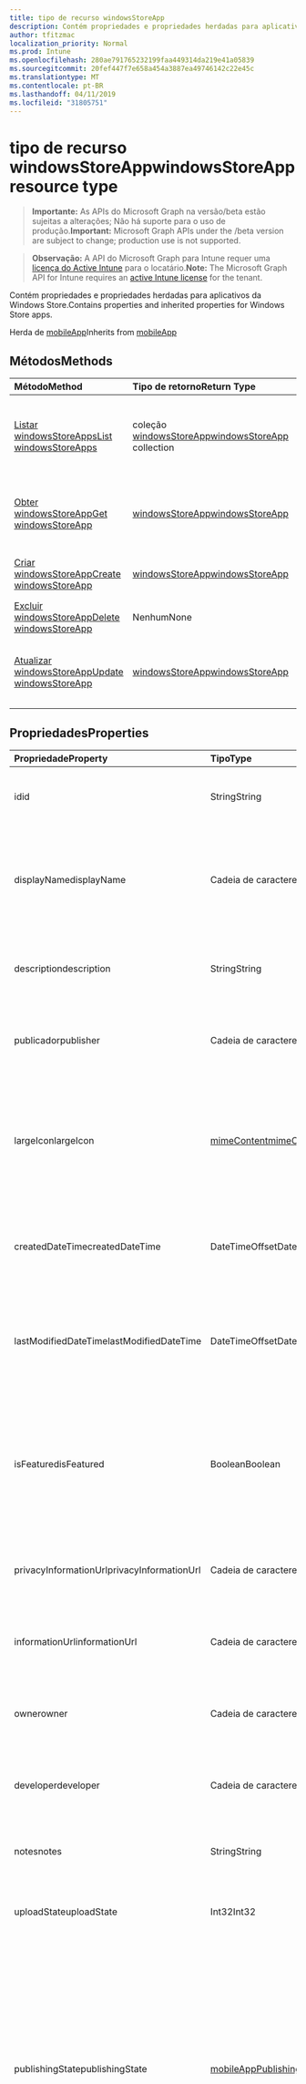 ```yaml
---
title: tipo de recurso windowsStoreApp
description: Contém propriedades e propriedades herdadas para aplicativos da Windows Store.
author: tfitzmac
localization_priority: Normal
ms.prod: Intune
ms.openlocfilehash: 280ae791765232199faa449314da219e41a05839
ms.sourcegitcommit: 20fef447f7e658a454a3887ea49746142c22e45c
ms.translationtype: MT
ms.contentlocale: pt-BR
ms.lasthandoff: 04/11/2019
ms.locfileid: "31805751"
---
```

# <a name="windowsstoreapp-resource-type"></a><span data-ttu-id="63c32-103">tipo de recurso windowsStoreApp</span><span class="sxs-lookup"><span data-stu-id="63c32-103">windowsStoreApp resource type</span></span>

> <span data-ttu-id="63c32-104">**Importante:** As APIs do Microsoft Graph na versão/beta estão sujeitas a alterações; Não há suporte para o uso de produção.</span><span class="sxs-lookup"><span data-stu-id="63c32-104">**Important:** Microsoft Graph APIs under the /beta version are subject to change; production use is not supported.</span></span>

> <span data-ttu-id="63c32-105">**Observação:** A API do Microsoft Graph para Intune requer uma [licença do Active Intune](https://go.microsoft.com/fwlink/?linkid=839381) para o locatário.</span><span class="sxs-lookup"><span data-stu-id="63c32-105">**Note:** The Microsoft Graph API for Intune requires an [active Intune license](https://go.microsoft.com/fwlink/?linkid=839381) for the tenant.</span></span>

<span data-ttu-id="63c32-106">Contém propriedades e propriedades herdadas para aplicativos da Windows Store.</span><span class="sxs-lookup"><span data-stu-id="63c32-106">Contains properties and inherited properties for Windows Store apps.</span></span>


<span data-ttu-id="63c32-107">Herda de [mobileApp](../resources/intune-apps-mobileapp.md)</span><span class="sxs-lookup"><span data-stu-id="63c32-107">Inherits from [mobileApp](../resources/intune-apps-mobileapp.md)</span></span>

## <a name="methods"></a><span data-ttu-id="63c32-108">Métodos</span><span class="sxs-lookup"><span data-stu-id="63c32-108">Methods</span></span>
|<span data-ttu-id="63c32-109">Método</span><span class="sxs-lookup"><span data-stu-id="63c32-109">Method</span></span>|<span data-ttu-id="63c32-110">Tipo de retorno</span><span class="sxs-lookup"><span data-stu-id="63c32-110">Return Type</span></span>|<span data-ttu-id="63c32-111">Descrição</span><span class="sxs-lookup"><span data-stu-id="63c32-111">Description</span></span>|
|:---|:---|:---|
|[<span data-ttu-id="63c32-112">Listar windowsStoreApps</span><span class="sxs-lookup"><span data-stu-id="63c32-112">List windowsStoreApps</span></span>](../api/intune-apps-windowsstoreapp-list.md)|<span data-ttu-id="63c32-113">coleção [windowsStoreApp](../resources/intune-apps-windowsstoreapp.md)</span><span class="sxs-lookup"><span data-stu-id="63c32-113">[windowsStoreApp](../resources/intune-apps-windowsstoreapp.md) collection</span></span>|<span data-ttu-id="63c32-114">Listar Propriedades e relações dos objetos [windowsStoreApp](../resources/intune-apps-windowsstoreapp.md) .</span><span class="sxs-lookup"><span data-stu-id="63c32-114">List properties and relationships of the [windowsStoreApp](../resources/intune-apps-windowsstoreapp.md) objects.</span></span>|
|[<span data-ttu-id="63c32-115">Obter windowsStoreApp</span><span class="sxs-lookup"><span data-stu-id="63c32-115">Get windowsStoreApp</span></span>](../api/intune-apps-windowsstoreapp-get.md)|[<span data-ttu-id="63c32-116">windowsStoreApp</span><span class="sxs-lookup"><span data-stu-id="63c32-116">windowsStoreApp</span></span>](../resources/intune-apps-windowsstoreapp.md)|<span data-ttu-id="63c32-117">Leia as propriedades e as relações do objeto [windowsStoreApp](../resources/intune-apps-windowsstoreapp.md) .</span><span class="sxs-lookup"><span data-stu-id="63c32-117">Read properties and relationships of the [windowsStoreApp](../resources/intune-apps-windowsstoreapp.md) object.</span></span>|
|[<span data-ttu-id="63c32-118">Criar windowsStoreApp</span><span class="sxs-lookup"><span data-stu-id="63c32-118">Create windowsStoreApp</span></span>](../api/intune-apps-windowsstoreapp-create.md)|[<span data-ttu-id="63c32-119">windowsStoreApp</span><span class="sxs-lookup"><span data-stu-id="63c32-119">windowsStoreApp</span></span>](../resources/intune-apps-windowsstoreapp.md)|<span data-ttu-id="63c32-120">Criar um novo objeto [windowsStoreApp](../resources/intune-apps-windowsstoreapp.md) .</span><span class="sxs-lookup"><span data-stu-id="63c32-120">Create a new [windowsStoreApp](../resources/intune-apps-windowsstoreapp.md) object.</span></span>|
|[<span data-ttu-id="63c32-121">Excluir windowsStoreApp</span><span class="sxs-lookup"><span data-stu-id="63c32-121">Delete windowsStoreApp</span></span>](../api/intune-apps-windowsstoreapp-delete.md)|<span data-ttu-id="63c32-122">Nenhum</span><span class="sxs-lookup"><span data-stu-id="63c32-122">None</span></span>|<span data-ttu-id="63c32-123">Exclui [windowsStoreApp](../resources/intune-apps-windowsstoreapp.md).</span><span class="sxs-lookup"><span data-stu-id="63c32-123">Deletes a [windowsStoreApp](../resources/intune-apps-windowsstoreapp.md).</span></span>|
|[<span data-ttu-id="63c32-124">Atualizar windowsStoreApp</span><span class="sxs-lookup"><span data-stu-id="63c32-124">Update windowsStoreApp</span></span>](../api/intune-apps-windowsstoreapp-update.md)|[<span data-ttu-id="63c32-125">windowsStoreApp</span><span class="sxs-lookup"><span data-stu-id="63c32-125">windowsStoreApp</span></span>](../resources/intune-apps-windowsstoreapp.md)|<span data-ttu-id="63c32-126">Atualiza as propriedades de um objeto [windowsStoreApp](../resources/intune-apps-windowsstoreapp.md) .</span><span class="sxs-lookup"><span data-stu-id="63c32-126">Update the properties of a [windowsStoreApp](../resources/intune-apps-windowsstoreapp.md) object.</span></span>|

## <a name="properties"></a><span data-ttu-id="63c32-127">Propriedades</span><span class="sxs-lookup"><span data-stu-id="63c32-127">Properties</span></span>
|<span data-ttu-id="63c32-128">Propriedade</span><span class="sxs-lookup"><span data-stu-id="63c32-128">Property</span></span>|<span data-ttu-id="63c32-129">Tipo</span><span class="sxs-lookup"><span data-stu-id="63c32-129">Type</span></span>|<span data-ttu-id="63c32-130">Descrição</span><span class="sxs-lookup"><span data-stu-id="63c32-130">Description</span></span>|
|:---|:---|:---|
|<span data-ttu-id="63c32-131">id</span><span class="sxs-lookup"><span data-stu-id="63c32-131">id</span></span>|<span data-ttu-id="63c32-132">String</span><span class="sxs-lookup"><span data-stu-id="63c32-132">String</span></span>|<span data-ttu-id="63c32-133">Chave da entidade.</span><span class="sxs-lookup"><span data-stu-id="63c32-133">Key of the entity.</span></span> <span data-ttu-id="63c32-134">Herdado de [mobileApp](../resources/intune-apps-mobileapp.md)</span><span class="sxs-lookup"><span data-stu-id="63c32-134">Inherited from [mobileApp](../resources/intune-apps-mobileapp.md)</span></span>|
|<span data-ttu-id="63c32-135">displayName</span><span class="sxs-lookup"><span data-stu-id="63c32-135">displayName</span></span>|<span data-ttu-id="63c32-136">Cadeia de caracteres</span><span class="sxs-lookup"><span data-stu-id="63c32-136">String</span></span>|<span data-ttu-id="63c32-137">O título do aplicativo importado ou definido pelo administrador.</span><span class="sxs-lookup"><span data-stu-id="63c32-137">The admin provided or imported title of the app.</span></span> <span data-ttu-id="63c32-138">Herdado de [mobileApp](../resources/intune-apps-mobileapp.md)</span><span class="sxs-lookup"><span data-stu-id="63c32-138">Inherited from [mobileApp](../resources/intune-apps-mobileapp.md)</span></span>|
|<span data-ttu-id="63c32-139">description</span><span class="sxs-lookup"><span data-stu-id="63c32-139">description</span></span>|<span data-ttu-id="63c32-140">String</span><span class="sxs-lookup"><span data-stu-id="63c32-140">String</span></span>|<span data-ttu-id="63c32-141">A descrição do aplicativo.</span><span class="sxs-lookup"><span data-stu-id="63c32-141">The description of the app.</span></span> <span data-ttu-id="63c32-142">Herdado de [mobileApp](../resources/intune-apps-mobileapp.md)</span><span class="sxs-lookup"><span data-stu-id="63c32-142">Inherited from [mobileApp](../resources/intune-apps-mobileapp.md)</span></span>|
|<span data-ttu-id="63c32-143">publicador</span><span class="sxs-lookup"><span data-stu-id="63c32-143">publisher</span></span>|<span data-ttu-id="63c32-144">Cadeia de caracteres</span><span class="sxs-lookup"><span data-stu-id="63c32-144">String</span></span>|<span data-ttu-id="63c32-145">O publicador do aplicativo.</span><span class="sxs-lookup"><span data-stu-id="63c32-145">The publisher of the app.</span></span> <span data-ttu-id="63c32-146">Herdado de [mobileApp](../resources/intune-apps-mobileapp.md)</span><span class="sxs-lookup"><span data-stu-id="63c32-146">Inherited from [mobileApp](../resources/intune-apps-mobileapp.md)</span></span>|
|<span data-ttu-id="63c32-147">largeIcon</span><span class="sxs-lookup"><span data-stu-id="63c32-147">largeIcon</span></span>|[<span data-ttu-id="63c32-148">mimeContent</span><span class="sxs-lookup"><span data-stu-id="63c32-148">mimeContent</span></span>](../resources/intune-shared-mimecontent.md)|<span data-ttu-id="63c32-149">O ícone grande, a ser exibido nos detalhes do aplicativo e usado para o carregamento do ícone.</span><span class="sxs-lookup"><span data-stu-id="63c32-149">The large icon, to be displayed in the app details and used for upload of the icon.</span></span> <span data-ttu-id="63c32-150">Herdado de [mobileApp](../resources/intune-apps-mobileapp.md)</span><span class="sxs-lookup"><span data-stu-id="63c32-150">Inherited from [mobileApp](../resources/intune-apps-mobileapp.md)</span></span>|
|<span data-ttu-id="63c32-151">createdDateTime</span><span class="sxs-lookup"><span data-stu-id="63c32-151">createdDateTime</span></span>|<span data-ttu-id="63c32-152">DateTimeOffset</span><span class="sxs-lookup"><span data-stu-id="63c32-152">DateTimeOffset</span></span>|<span data-ttu-id="63c32-153">A data e a hora da criação do aplicativo.</span><span class="sxs-lookup"><span data-stu-id="63c32-153">The date and time the app was created.</span></span> <span data-ttu-id="63c32-154">Herdado de [mobileApp](../resources/intune-apps-mobileapp.md)</span><span class="sxs-lookup"><span data-stu-id="63c32-154">Inherited from [mobileApp](../resources/intune-apps-mobileapp.md)</span></span>|
|<span data-ttu-id="63c32-155">lastModifiedDateTime</span><span class="sxs-lookup"><span data-stu-id="63c32-155">lastModifiedDateTime</span></span>|<span data-ttu-id="63c32-156">DateTimeOffset</span><span class="sxs-lookup"><span data-stu-id="63c32-156">DateTimeOffset</span></span>|<span data-ttu-id="63c32-157">A data e a hora que o aplicativo foi modificado pela última vez.</span><span class="sxs-lookup"><span data-stu-id="63c32-157">The date and time the app was last modified.</span></span> <span data-ttu-id="63c32-158">Herdado de [mobileApp](../resources/intune-apps-mobileapp.md)</span><span class="sxs-lookup"><span data-stu-id="63c32-158">Inherited from [mobileApp](../resources/intune-apps-mobileapp.md)</span></span>|
|<span data-ttu-id="63c32-159">isFeatured</span><span class="sxs-lookup"><span data-stu-id="63c32-159">isFeatured</span></span>|<span data-ttu-id="63c32-160">Boolean</span><span class="sxs-lookup"><span data-stu-id="63c32-160">Boolean</span></span>|<span data-ttu-id="63c32-161">O valor que indica se o aplicativo está marcado como em destaque pelo administrador. Herdado de [mobileApp](../resources/intune-apps-mobileapp.md)</span><span class="sxs-lookup"><span data-stu-id="63c32-161">The value indicating whether the app is marked as featured by the admin. Inherited from [mobileApp](../resources/intune-apps-mobileapp.md)</span></span>|
|<span data-ttu-id="63c32-162">privacyInformationUrl</span><span class="sxs-lookup"><span data-stu-id="63c32-162">privacyInformationUrl</span></span>|<span data-ttu-id="63c32-163">Cadeia de caracteres</span><span class="sxs-lookup"><span data-stu-id="63c32-163">String</span></span>|<span data-ttu-id="63c32-164">A URL da declaração de privacidade.</span><span class="sxs-lookup"><span data-stu-id="63c32-164">The privacy statement Url.</span></span> <span data-ttu-id="63c32-165">Herdado de [mobileApp](../resources/intune-apps-mobileapp.md)</span><span class="sxs-lookup"><span data-stu-id="63c32-165">Inherited from [mobileApp](../resources/intune-apps-mobileapp.md)</span></span>|
|<span data-ttu-id="63c32-166">informationUrl</span><span class="sxs-lookup"><span data-stu-id="63c32-166">informationUrl</span></span>|<span data-ttu-id="63c32-167">Cadeia de caracteres</span><span class="sxs-lookup"><span data-stu-id="63c32-167">String</span></span>|<span data-ttu-id="63c32-168">A URL de informações adicionais.</span><span class="sxs-lookup"><span data-stu-id="63c32-168">The more information Url.</span></span> <span data-ttu-id="63c32-169">Herdado de [mobileApp](../resources/intune-apps-mobileapp.md)</span><span class="sxs-lookup"><span data-stu-id="63c32-169">Inherited from [mobileApp](../resources/intune-apps-mobileapp.md)</span></span>|
|<span data-ttu-id="63c32-170">owner</span><span class="sxs-lookup"><span data-stu-id="63c32-170">owner</span></span>|<span data-ttu-id="63c32-171">Cadeia de caracteres</span><span class="sxs-lookup"><span data-stu-id="63c32-171">String</span></span>|<span data-ttu-id="63c32-172">O proprietário do conteúdo.</span><span class="sxs-lookup"><span data-stu-id="63c32-172">The owner of the app.</span></span> <span data-ttu-id="63c32-173">Herdado de [mobileApp](../resources/intune-apps-mobileapp.md)</span><span class="sxs-lookup"><span data-stu-id="63c32-173">Inherited from [mobileApp](../resources/intune-apps-mobileapp.md)</span></span>|
|<span data-ttu-id="63c32-174">developer</span><span class="sxs-lookup"><span data-stu-id="63c32-174">developer</span></span>|<span data-ttu-id="63c32-175">Cadeia de caracteres</span><span class="sxs-lookup"><span data-stu-id="63c32-175">String</span></span>|<span data-ttu-id="63c32-176">O desenvolvedor do aplicativo.</span><span class="sxs-lookup"><span data-stu-id="63c32-176">The developer of the app.</span></span> <span data-ttu-id="63c32-177">Herdado de [mobileApp](../resources/intune-apps-mobileapp.md)</span><span class="sxs-lookup"><span data-stu-id="63c32-177">Inherited from [mobileApp](../resources/intune-apps-mobileapp.md)</span></span>|
|<span data-ttu-id="63c32-178">notes</span><span class="sxs-lookup"><span data-stu-id="63c32-178">notes</span></span>|<span data-ttu-id="63c32-179">String</span><span class="sxs-lookup"><span data-stu-id="63c32-179">String</span></span>|<span data-ttu-id="63c32-180">Anotações do aplicativo.</span><span class="sxs-lookup"><span data-stu-id="63c32-180">Notes for the app.</span></span> <span data-ttu-id="63c32-181">Herdada de [mobileApp](../resources/intune-apps-mobileapp.md)</span><span class="sxs-lookup"><span data-stu-id="63c32-181">Inherited from [mobileApp](../resources/intune-apps-mobileapp.md)</span></span>|
|<span data-ttu-id="63c32-182">uploadState</span><span class="sxs-lookup"><span data-stu-id="63c32-182">uploadState</span></span>|<span data-ttu-id="63c32-183">Int32</span><span class="sxs-lookup"><span data-stu-id="63c32-183">Int32</span></span>|<span data-ttu-id="63c32-184">O estado de upload.</span><span class="sxs-lookup"><span data-stu-id="63c32-184">The upload state.</span></span> <span data-ttu-id="63c32-185">Herdada de [mobileApp](../resources/intune-apps-mobileapp.md)</span><span class="sxs-lookup"><span data-stu-id="63c32-185">Inherited from [mobileApp](../resources/intune-apps-mobileapp.md)</span></span>|
|<span data-ttu-id="63c32-186">publishingState</span><span class="sxs-lookup"><span data-stu-id="63c32-186">publishingState</span></span>|[<span data-ttu-id="63c32-187">mobileAppPublishingState</span><span class="sxs-lookup"><span data-stu-id="63c32-187">mobileAppPublishingState</span></span>](../resources/intune-apps-mobileapppublishingstate.md)|<span data-ttu-id="63c32-188">O estado de publicação do aplicativo.</span><span class="sxs-lookup"><span data-stu-id="63c32-188">The publishing state for the app.</span></span> <span data-ttu-id="63c32-189">O aplicativo não pode ser assinado, a menos que ele seja publicado.</span><span class="sxs-lookup"><span data-stu-id="63c32-189">The app cannot be assigned unless the app is published.</span></span> <span data-ttu-id="63c32-190">Herdado de [mobileApp](../resources/intune-apps-mobileapp.md).</span><span class="sxs-lookup"><span data-stu-id="63c32-190">Inherited from [mobileApp](../resources/intune-apps-mobileapp.md).</span></span> <span data-ttu-id="63c32-191">Os valores possíveis são: `notPublished`, `processing`, `published`.</span><span class="sxs-lookup"><span data-stu-id="63c32-191">Possible values are: `notPublished`, `processing`, `published`.</span></span>|
|<span data-ttu-id="63c32-192">isAssigned</span><span class="sxs-lookup"><span data-stu-id="63c32-192">isAssigned</span></span>|<span data-ttu-id="63c32-193">Boolean</span><span class="sxs-lookup"><span data-stu-id="63c32-193">Boolean</span></span>|<span data-ttu-id="63c32-194">O valor que indica se o aplicativo é atribuído a pelo menos um grupo.</span><span class="sxs-lookup"><span data-stu-id="63c32-194">The value indicating whether the app is assigned to at least one group.</span></span> <span data-ttu-id="63c32-195">Herdado de [mobileApp](../resources/intune-apps-mobileapp.md)</span><span class="sxs-lookup"><span data-stu-id="63c32-195">Inherited from [mobileApp](../resources/intune-apps-mobileapp.md)</span></span>|
|<span data-ttu-id="63c32-196">roleScopeTagIds</span><span class="sxs-lookup"><span data-stu-id="63c32-196">roleScopeTagIds</span></span>|<span data-ttu-id="63c32-197">Coleção String</span><span class="sxs-lookup"><span data-stu-id="63c32-197">String collection</span></span>|<span data-ttu-id="63c32-198">Lista de IDs de marca de escopo para este aplicativo móvel.</span><span class="sxs-lookup"><span data-stu-id="63c32-198">List of scope tag ids for this mobile app.</span></span> <span data-ttu-id="63c32-199">Herdado de [mobileApp](../resources/intune-apps-mobileapp.md)</span><span class="sxs-lookup"><span data-stu-id="63c32-199">Inherited from [mobileApp](../resources/intune-apps-mobileapp.md)</span></span>|
|<span data-ttu-id="63c32-200">dependentAppCount</span><span class="sxs-lookup"><span data-stu-id="63c32-200">dependentAppCount</span></span>|<span data-ttu-id="63c32-201">Int32</span><span class="sxs-lookup"><span data-stu-id="63c32-201">Int32</span></span>|<span data-ttu-id="63c32-202">O número total de dependências do aplicativo filho.</span><span class="sxs-lookup"><span data-stu-id="63c32-202">The total number of dependencies the child app has.</span></span> <span data-ttu-id="63c32-203">Herdado de [mobileApp](../resources/intune-apps-mobileapp.md)</span><span class="sxs-lookup"><span data-stu-id="63c32-203">Inherited from [mobileApp](../resources/intune-apps-mobileapp.md)</span></span>|
|<span data-ttu-id="63c32-204">appStoreUrl</span><span class="sxs-lookup"><span data-stu-id="63c32-204">appStoreUrl</span></span>|<span data-ttu-id="63c32-205">String</span><span class="sxs-lookup"><span data-stu-id="63c32-205">String</span></span>|<span data-ttu-id="63c32-206">A URL da loja de aplicativos do Windows.</span><span class="sxs-lookup"><span data-stu-id="63c32-206">The Windows app store URL.</span></span>|

## <a name="relationships"></a><span data-ttu-id="63c32-207">Relações</span><span class="sxs-lookup"><span data-stu-id="63c32-207">Relationships</span></span>
|<span data-ttu-id="63c32-208">Relação</span><span class="sxs-lookup"><span data-stu-id="63c32-208">Relationship</span></span>|<span data-ttu-id="63c32-209">Tipo</span><span class="sxs-lookup"><span data-stu-id="63c32-209">Type</span></span>|<span data-ttu-id="63c32-210">Descrição</span><span class="sxs-lookup"><span data-stu-id="63c32-210">Description</span></span>|
|:---|:---|:---|
|<span data-ttu-id="63c32-211">categories</span><span class="sxs-lookup"><span data-stu-id="63c32-211">categories</span></span>|<span data-ttu-id="63c32-212">Coleção [mobileAppCategory](../resources/intune-apps-mobileappcategory.md)</span><span class="sxs-lookup"><span data-stu-id="63c32-212">[mobileAppCategory](../resources/intune-apps-mobileappcategory.md) collection</span></span>|<span data-ttu-id="63c32-213">A lista de categorias para este aplicativo.</span><span class="sxs-lookup"><span data-stu-id="63c32-213">The list of categories for this app.</span></span> <span data-ttu-id="63c32-214">Herdado de [mobileApp](../resources/intune-apps-mobileapp.md)</span><span class="sxs-lookup"><span data-stu-id="63c32-214">Inherited from [mobileApp](../resources/intune-apps-mobileapp.md)</span></span>|
|<span data-ttu-id="63c32-215">assignments</span><span class="sxs-lookup"><span data-stu-id="63c32-215">assignments</span></span>|<span data-ttu-id="63c32-216">Coleção [mobileAppAssignment](../resources/intune-apps-mobileappassignment.md)</span><span class="sxs-lookup"><span data-stu-id="63c32-216">[mobileAppAssignment](../resources/intune-apps-mobileappassignment.md) collection</span></span>|<span data-ttu-id="63c32-217">A lista de atribuições de grupo para esse aplicativo móvel.</span><span class="sxs-lookup"><span data-stu-id="63c32-217">The list of group assignments for this mobile app.</span></span> <span data-ttu-id="63c32-218">Herdado de [mobileApp](../resources/intune-apps-mobileapp.md)</span><span class="sxs-lookup"><span data-stu-id="63c32-218">Inherited from [mobileApp](../resources/intune-apps-mobileapp.md)</span></span>|
|<span data-ttu-id="63c32-219">installSummary</span><span class="sxs-lookup"><span data-stu-id="63c32-219">installSummary</span></span>|[<span data-ttu-id="63c32-220">mobileAppInstallSummary</span><span class="sxs-lookup"><span data-stu-id="63c32-220">mobileAppInstallSummary</span></span>](../resources/intune-apps-mobileappinstallsummary.md)|<span data-ttu-id="63c32-221">Resumo de instalação do aplicativo móvel.</span><span class="sxs-lookup"><span data-stu-id="63c32-221">Mobile App Install Summary.</span></span> <span data-ttu-id="63c32-222">Herdado de [mobileApp](../resources/intune-apps-mobileapp.md)</span><span class="sxs-lookup"><span data-stu-id="63c32-222">Inherited from [mobileApp](../resources/intune-apps-mobileapp.md)</span></span>|
|<span data-ttu-id="63c32-223">deviceStatuses</span><span class="sxs-lookup"><span data-stu-id="63c32-223">deviceStatuses</span></span>|<span data-ttu-id="63c32-224">coleção [mobileAppInstallStatus](../resources/intune-apps-mobileappinstallstatus.md)</span><span class="sxs-lookup"><span data-stu-id="63c32-224">[mobileAppInstallStatus](../resources/intune-apps-mobileappinstallstatus.md) collection</span></span>|<span data-ttu-id="63c32-225">A lista de Estados de instalação para este aplicativo móvel.</span><span class="sxs-lookup"><span data-stu-id="63c32-225">The list of installation states for this mobile app.</span></span> <span data-ttu-id="63c32-226">Herdado de [mobileApp](../resources/intune-apps-mobileapp.md)</span><span class="sxs-lookup"><span data-stu-id="63c32-226">Inherited from [mobileApp](../resources/intune-apps-mobileapp.md)</span></span>|
|<span data-ttu-id="63c32-227">userStatuses</span><span class="sxs-lookup"><span data-stu-id="63c32-227">userStatuses</span></span>|<span data-ttu-id="63c32-228">coleção [userAppInstallStatus](../resources/intune-apps-userappinstallstatus.md)</span><span class="sxs-lookup"><span data-stu-id="63c32-228">[userAppInstallStatus](../resources/intune-apps-userappinstallstatus.md) collection</span></span>|<span data-ttu-id="63c32-229">A lista de Estados de instalação para este aplicativo móvel.</span><span class="sxs-lookup"><span data-stu-id="63c32-229">The list of installation states for this mobile app.</span></span> <span data-ttu-id="63c32-230">Herdado de [mobileApp](../resources/intune-apps-mobileapp.md)</span><span class="sxs-lookup"><span data-stu-id="63c32-230">Inherited from [mobileApp](../resources/intune-apps-mobileapp.md)</span></span>|
|<span data-ttu-id="63c32-231">relações</span><span class="sxs-lookup"><span data-stu-id="63c32-231">relationships</span></span>|<span data-ttu-id="63c32-232">coleção [mobileAppRelationship](../resources/intune-apps-mobileapprelationship.md)</span><span class="sxs-lookup"><span data-stu-id="63c32-232">[mobileAppRelationship](../resources/intune-apps-mobileapprelationship.md) collection</span></span>|<span data-ttu-id="63c32-233">Lista de relações para este aplicativo móvel.</span><span class="sxs-lookup"><span data-stu-id="63c32-233">List of relationships for this mobile app.</span></span> <span data-ttu-id="63c32-234">Herdado de [mobileApp](../resources/intune-apps-mobileapp.md)</span><span class="sxs-lookup"><span data-stu-id="63c32-234">Inherited from [mobileApp](../resources/intune-apps-mobileapp.md)</span></span>|

## <a name="json-representation"></a><span data-ttu-id="63c32-235">Representação JSON</span><span class="sxs-lookup"><span data-stu-id="63c32-235">JSON Representation</span></span>
<span data-ttu-id="63c32-236">Veja a seguir uma representação JSON do recurso.</span><span class="sxs-lookup"><span data-stu-id="63c32-236">Here is a JSON representation of the resource.</span></span>
<!-- {
  "blockType": "resource",
  "keyProperty": "id",
  "@odata.type": "microsoft.graph.windowsStoreApp"
}
-->
``` json
{
  "@odata.type": "#microsoft.graph.windowsStoreApp",
  "id": "String (identifier)",
  "displayName": "String",
  "description": "String",
  "publisher": "String",
  "largeIcon": {
    "@odata.type": "microsoft.graph.mimeContent",
    "type": "String",
    "value": "binary"
  },
  "createdDateTime": "String (timestamp)",
  "lastModifiedDateTime": "String (timestamp)",
  "isFeatured": true,
  "privacyInformationUrl": "String",
  "informationUrl": "String",
  "owner": "String",
  "developer": "String",
  "notes": "String",
  "uploadState": 1024,
  "publishingState": "String",
  "isAssigned": true,
  "roleScopeTagIds": [
    "String"
  ],
  "dependentAppCount": 1024,
  "appStoreUrl": "String"
}
```





